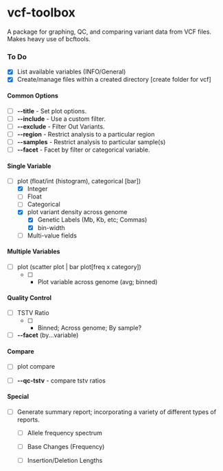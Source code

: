 vcf-toolbox
===========

A package for graphing, QC, and comparing variant data from VCF files. Makes heavy use of bcftools.

### To Do

- [X] List available variables (INFO/General)
- [X] Create/manage files within a created directory [create folder for vcf]

#### Common Options

- [ ] __--title__ - Set plot options.
- [ ] __--include__ - Use a custom filter.
- [ ] __--exclude__ - Filter Out Variants.
- [ ] __--region__ - Restrict analysis to a particular region
- [ ] __--samples__ - Restrict analysis to particular sample(s)
- [ ] __--facet__ - Facet by filter or categorical variable.

#### Single Variable

- [ ] plot <x> (float/int (histogram), categorical [bar])
	- [X] Integer
	- [ ] Float
	- [ ] Categorical
    - [X] plot variant density across genome
		- [X] Genetic Labels (Mb, Kb, etc; Commas)
		- [X] bin-width
	- [ ] Multi-value fields

#### Multiple Variables

- [ ] plot <x> <y> (scatter plot | bar plot[freq x category])
	- [ ] - Plot variable across genome (avg; binned)

#### Quality Control

- [ ] TSTV Ratio
	- [ ] - Binned; Across genome; By sample?
- [ ] __--facet__ (by...variable)

#### Compare

- [ ] plot compare
- [ ] __--qc-tstv__ - compare tstv ratios


#### Special

- [ ] Generate summary report; incorporating a variety of different types of reports.
	- [ ] Allele frequency spectrum
	- [ ] Base Changes (Frequency)
	- [ ] Insertion/Deletion Lengths
	
